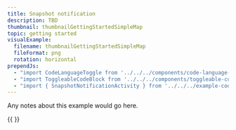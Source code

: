 ```yaml
---
title: Snapshot notification
description: TBD
thumbnail: thumbnailGettingStartedSimpleMap
topic: getting started
visualExample:
  filename: thumbnailGettingStartedSimpleMap
  fileFormat: png
  rotation: horizontal
prependJs:
  - "import CodeLanguageToggle from '../../../components/code-language-toggle'"
  - "import ToggleableCodeBlock from '../../../components/toggleable-code-block'"
  - "import { SnapshotNotificationActivity } from '../../../example-code/SnapshotNotificationActivity.js'"
---
```


Any notes about this example would go here. 

{{
  <CodeLanguageToggle />
  <ToggleableCodeBlock 
    codeSnippet={SnapshotNotificationActivity}
  />
}}
